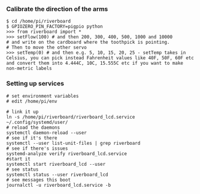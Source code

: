 ### Calibrate the direction of the arms

```
$ cd /home/pi/riverboard
$ GPIOZERO_PIN_FACTORY=pigpio python
>>> from riverboard import *
>>> setFlow(100) # and then 200, 300, 400, 500, 1000 and 10000
# and write on the cardboard where the toothpick is pointing.
# Then to move the other servo
>>> setTemp(0) # and then e.g. 5, 10, 15, 20, 25 - setTemp takes in Celsius, you can pick instead Fahrenheit values like 40F, 50F, 60F etc and convert them into 4.444C, 10C, 15.555C etc if you want to make non-metric labels
```

### Setting up services

    # set environment variables
    # edit /home/pi/env

    # link it up
    ln -s /home/pi/riverboard/riverboard_lcd.service ~/.config/systemd/user/
    # reload the daemons
    systemctl daemon-reload --user
    # see if it's there
    systemctl --user list-unit-files | grep riverboard
    # see if there's issues
    systemd-analyze verify riverboard_lcd.service
    #start it
    systemctl start riverboard_lcd --user
    # see status
    systemctl status --user riverboard_lcd
    # see messages this boot
    journalctl -u riverboard_lcd.service -b
